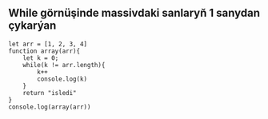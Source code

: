 ## While görnüşinde massivdaki sanlaryň 1 sanydan çykarýan
```
let arr = [1, 2, 3, 4]
function array(arr){
    let k = 0;
    while(k != arr.length){
        k++
        console.log(k)
    }
    return "isledi"
}
console.log(array(arr))
```
